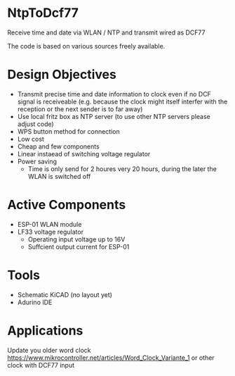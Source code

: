 # NtpToDcf77
Receive time and date via WLAN / NTP and transmit wired as DCF77

The code is based on various sources freely available.

# Design Objectives
- Transmit precise time and date information to clock even if no DCF signal is receiveable (e.g. because the clock might itself interfer with the reception or the next sender is to far away)
- Use local fritz box as NTP server (to use other NTP servers please adjust code)
- WPS button method for connection
- Low cost
- Cheap and few components
- Linear instaead of switching voltage regulator
- Power saving
  - Time is only send for 2 houres very 20 hours, during the later the WLAN is switched off

# Active Components
- ESP-01 WLAN module
- LF33 voltage regulator
  - Operating input voltage up to 16V 
  - Suffcient output current for ESP-01

# Tools
- Schematic KiCAD (no layout yet)
- Adurino IDE

# Applications
Update you older word clock https://www.mikrocontroller.net/articles/Word_Clock_Variante_1 or other clock with DCF77 input
